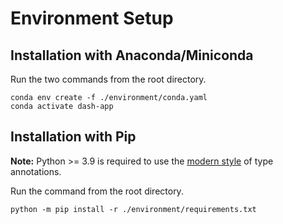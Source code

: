 # Environment Setup

## Installation with Anaconda/Miniconda

Run the two commands from the root directory.

```shell
conda env create -f ./environment/conda.yaml
conda activate dash-app
```

## Installation with Pip

**Note:** Python >= 3.9 is required to use the [modern style](https://peps.python.org/pep-0585/) of type annotations.

Run the command from the root directory.

```shell
python -m pip install -r ./environment/requirements.txt
```
